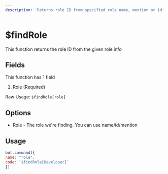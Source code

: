 ```yaml
---
description: 'Returns role ID from specified role name, mention or id'
---
```


# $findRole

This function returns the role ID from the given role info

## Fields

This function has 1 field

1. Role \(Required\)

Raw Usage: `$findRole[role]`

## Options

* Role - The role we're finding. You can use name/id/mention

## Usage

```javascript
bot.command({
name: "role",
code: `$findRole[Developer]`
})
```

